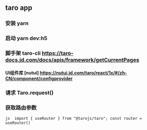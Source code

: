 ## taro app

### 安装 yarn

### 启动 yarn dev:h5 

### 脚手架 taro-cli https://taro-docs.jd.com/docs/apis/framework/getCurrentPages

#### UI组件库 [nutui] https://nutui.jd.com/taro/react/1x/#/zh-CN/component/configprovider

### 请求 Taro.request()


### 获取路由参数 
`js 
import { useRouter } from "@tarojs/taro";
const router = useRouter()
`

